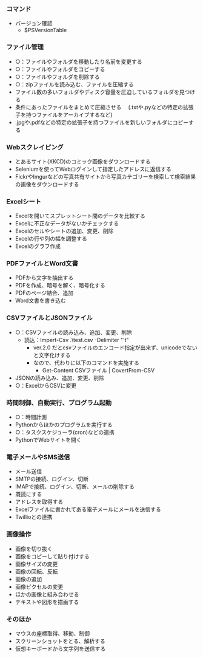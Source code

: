 ### コマンド
* バージョン確認
    - $PSVersionTable

### ファイル管理
* ○：ファイルやフォルダを移動したり名前を変更する
* ○：ファイルやフォルダをコピーする
* ○：ファイルやフォルダを削除する
* ○：zipファイルを読み込む、ファイルを圧縮する
* ファイル数の多いフォルダやディスク容量を圧迫しているフォルダを見つける
* 条件にあったファイルをまとめて圧縮させる
　(.txtや.pyなどの特定の拡張子を持つファイルをアーカイブするなど)
* .jpgや.pdfなどの特定の拡張子を持つファイルを新しいフォルダにコピーする

### Webスクレイピング
* とあるサイト(XKCD)のコミック画像をダウンロードする
* Seleniumを使ってWebログインして指定したアドレスに返信する
* FickrやImgurなどの写真共有サイトから写真カテゴリーを検索して検索結果の画像をダウンロードする

### Excelシート
* Excelを開いてスプレットシート間のデータを比較する
* Excelに不正なデータがないかチェックする
* Excelのセルやシートの追加、変更、削除
* Excelの行や列の幅を調整する
* Excelのグラフ作成

### PDFファイルとWord文書
* PDFから文字を抽出する
* PDFを作成、暗号を解く、暗号化する
* PDFのページ結合、追加
* Word文書を書き込む

### CSVファイルとJSONファイル
* ○：CSVファイルの読み込み、追加、変更、削除
    - 読込：Impert-Csv .\test.csv -Delimiter "'t"
        + ver.2.0 だとcsvファイルのエンコード指定が出来ず、unicodeでないと文字化けする
        + なので、代わりに以下のコマンドを実施する
            * Get-Content CSVファイル | CovertFrom-CSV
* JSONの読み込み、追加、変更、削除
* ○：ExcelからCSVに変更

### 時間制御、自動実行、プログラム起動
* ○：時間計測
* Pythonからほかのプログラムを実行する
* ○：タスクスケジューラ(cron)などの連携
* PythonでWebサイトを開く

### 電子メールやSMS送信
* メール送信
* SMTPの接続、ログイン、切断
* IMAPで接続、ログイン、切断、メールの削除する
* 既読にする
* アドレスを取得する
* Excelファイルに書かれてある電子メールにメールを送信する
* Twillioとの連携

### 画像操作
* 画像を切り抜く
* 画像をコピーして貼り付けする
* 画像サイズの変更
* 画像の回転、反転
* 画像の追加
* 画像ピクセルの変更
* ほかの画像と組み合わせる
* テキストや図形を描画する

### そのほか
* マウスの座標取得、移動、制御
* スクリーンショットをとる、解析する
* 仮想キーボードから文字列を送信する
